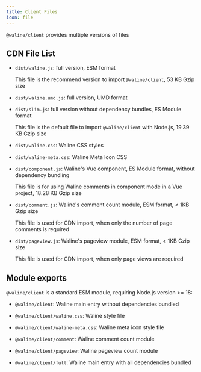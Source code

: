 ```yaml
---
title: Client Files
icon: file
---
```


`@waline/client` provides multiple versions of files

<!-- more -->

## CDN File List

- `dist/waline.js`: full version, ESM format

  This file is the recommend version to import `@waline/client`, 53 KB Gzip size

- `dist/waline.umd.js`: full version, UMD format

- `dist/slim.js`: full version without dependency bundles, ES Module format

  This file is the default file to import `@waline/client` with Node.js, 19.39 KB Gzip size

- `dist/waline.css`: Waline CSS styles

- `dist/waline-meta.css`: Waline Meta Icon CSS

- `dist/component.js`: Waline's Vue component, ES Module format, without dependency bundling

  This file is for using Waline comments in component mode in a Vue project, 18.28 KB Gzip size

- `dist/comment.js`: Waline's comment count module, ESM format, < 1KB Gzip size

  This file is used for CDN import, when only the number of page comments is required

- `dist/pageview.js`: Waline's pageview module, ESM format, < 1KB Gzip size

  This file is used for CDN import, when only page views are required

## Module exports

`@waline/client` is a standard ESM module, requiring Node.js version >= 18:

- `@waline/client`: Waline main entry without dependencies bundled

- `@waline/client/waline.css`: Waline style file

- `@waline/client/waline-meta.css`: Waline meta icon style file

- `@waline/client/comment`: Waline comment count module

- `@waline/client/pageview`: Waline pageview count module

- `@waline/client/full`: Waline main entry with all dependencies bundled

